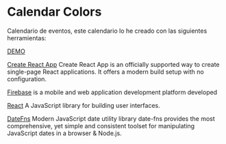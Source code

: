 # Calendar Colors
Calendario de eventos, este calendario lo he creado con las siguientes herramientas:

[DEMO](https://yibarra.github.io/calendar-colors/)

[Create React App](https://github.com/facebook/create-react-app)
Create React App is an officially supported way to create single-page React applications. It offers a modern build setup with no configuration.

[Firebase](https://firebase.google.com/)
is a mobile and web application development platform developed 

[React](https://es.reactjs.org/)
A JavaScript library for building user interfaces.

[DateFns](https://date-fns.org/)
Modern JavaScript date utility library
date-fns provides the most comprehensive, yet simple and consistent toolset for manipulating JavaScript dates in a browser & Node.js.

